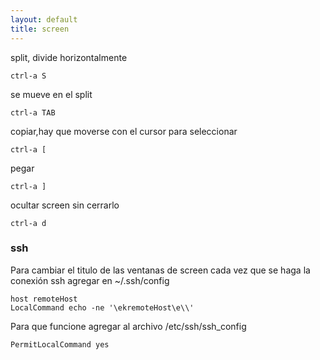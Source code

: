 ```yaml
---
layout: default
title: screen
---
```


split, divide horizontalmente

	ctrl-a S 

se mueve en el split

	ctrl-a TAB 

copiar,hay que moverse con el cursor para seleccionar 

	ctrl-a [

pegar 

	ctrl-a ] 

ocultar screen sin cerrarlo

	ctrl-a d 

### ssh

Para cambiar el titulo de las ventanas de screen cada vez que se haga la conexión ssh agregar en ~/.ssh/config

	host remoteHost
	LocalCommand echo -ne '\ekremoteHost\e\\'

Para que funcione agregar al  archivo /etc/ssh/ssh_config

	PermitLocalCommand yes
